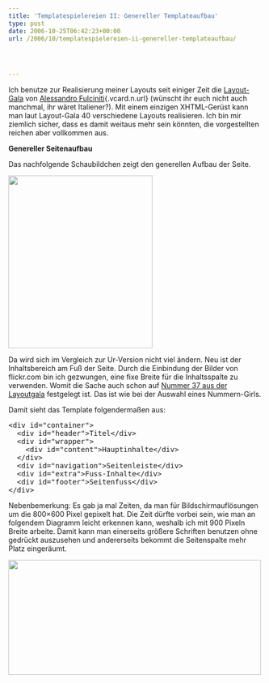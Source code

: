 ```yaml
---
title: 'Templatespielereien II: Genereller Templateaufbau'
type: post
date: 2006-10-25T06:42:23+00:00
url: /2006/10/templatespielereien-ii-genereller-templateaufbau/




---
```

Ich benutze zur Realisierung meiner Layouts seit einiger Zeit die [Layout-Gala][1] von [<span class="given-name">Alessandro</span> <span class="family-name">Fulciniti</span>][2]{.vcard.n.url} (wünscht ihr euch nicht auch manchmal, ihr wäret Italiener?). Mit einem einzigen XHTML-Gerüst kann man laut Layout-Gala 40 verschiedene Layouts realisieren. Ich bin mir ziemlich sicher, dass es damit weitaus mehr sein könnten, die vorgestellten reichen aber vollkommen aus.

**Genereller Seitenaufbau**

Das nachfolgende Schaubildchen zeigt den generellen Aufbau der Seite.

<img src="/images/redesign/layout.gif"  style="width:285px;margin:0 auto;height:341px;" />

Da wird sich im Vergleich zur Ur-Version nicht viel ändern. Neu ist der Inhaltsbereich am Fuß der Seite. Durch die Einbindung der Bilder von flickr.com bin ich gezwungen, eine fixe Breite für die Inhaltsspalte zu verwenden. Womit die Sache auch schon auf [Nummer 37 aus der Layoutgala][3] festgelegt ist. Das ist wie bei der Auswahl eines Nummern-Girls.

Damit sieht das Template folgendermaßen aus:

<pre>&#60;div id=&#34;container&#34;&#62;
  &#60;div id=&#34;header&#34;&#62;Titel&#60;/div&#62;
  &#60;div id=&#34;wrapper&#34;&#62;
    &#60;div id=&#34;content&#34;&#62;Hauptinhalte&#60;/div&#62;
  &#60;/div&#62;
  &#60;div id=&#34;navigation&#34;&#62;Seitenleiste&#60;/div&#62;
  &#60;div id=&#34;extra&#34;&#62;Fuss-Inhalte&#60;/div&#62;
  &#60;div id=&#34;footer&#34;&#62;Seitenfuss&#60;/div&#62;
&#60;/div&#62;</pre>

Nebenbemerkung: Es gab ja mal Zeiten, da man für Bildschirmauflösungen um die 800&#215;600 Pixel gepixelt hat. Die Zeit dürfte vorbei sein, wie man an folgendem Diagramm leicht erkennen kann, weshalb ich mit 900 Pixeln Breite arbeite. Damit kann man einerseits größere Schriften benutzen ohne gedrückt auszusehen und andererseits bekommt die Seitenspalte mehr Platz eingeräumt.

<img src="/images/redesign/resolutions.jpg" style="width:500px;height:227px;" />

 [1]: http://blog.html.it/layoutgala/index.html
 [2]: http://blog.html.it/
 [3]: http://blog.html.it/layoutgala/LayoutGala37.html
